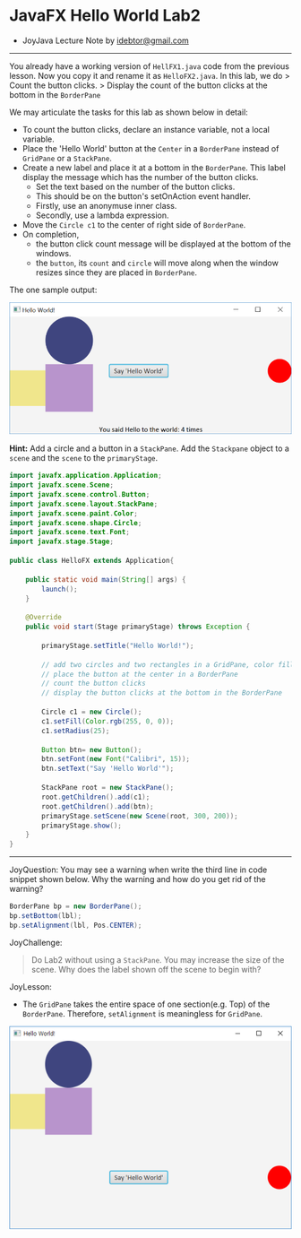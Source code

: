 
# JavaFX Hello World Lab2
  - JoyJava Lecture Note by idebtor@gmail.com
  ------------------

You already have a working version of `HellFX1.java` code from the previous lesson. Now you copy it and rename it as `HelloFX2.java`.  In this lab, we do
    > Count the button clicks.
    > Display the count of the button clicks at the bottom in the `BorderPane`

We may articulate the tasks for this lab as shown below in detail:
- To count the button clicks, declare an instance variable, not a local variable.
- Place the 'Hello World' button at the `Center` in a `BorderPane` instead of `GridPane` or a `StackPane`.
- Create a new label and place it at a bottom in the `BorderPane`.  This label display the message which has the number of the button clicks.
    - Set the text based on the number of the button clicks.
    - This should be on the button's setOnAction event handler.
    - Firstly, use an anonymuse inner class.
    - Secondly, use a lambda expression.
- Move the `Circle c1` to the center of right side of `BorderPane`.
- On completion,
    - the button click count message will be displayed at the bottom of the windows.
    - the `button`, its `count` and `circle` will move along when the window resizes since they are placed in `BorderPane`.

The one sample output:

![Sample Output](images/HelloFX2.png)

__Hint:__ Add a circle and a button in a `StackPane`. Add the `Stackpane` object to a `scene` and the `scene` to the `primaryStage`.

```java
import javafx.application.Application;
import javafx.scene.Scene;
import javafx.scene.control.Button;
import javafx.scene.layout.StackPane;
import javafx.scene.paint.Color;
import javafx.scene.shape.Circle;
import javafx.scene.text.Font;
import javafx.stage.Stage;

public class HelloFX extends Application{

	public static void main(String[] args) {
		launch();
	}

	@Override
	public void start(Stage primaryStage) throws Exception {

		primaryStage.setTitle("Hello World!");

		// add two circles and two rectangles in a GridPane, color filled
		// place the button at the center in a BorderPane
		// count the button clicks
		// display the button clicks at the bottom in the BorderPane

		Circle c1 = new Circle();
		c1.setFill(Color.rgb(255, 0, 0));
		c1.setRadius(25);

		Button btn= new Button();
		btn.setFont(new Font("Calibri", 15));
		btn.setText("Say 'Hello World'");

		StackPane root = new StackPane();
		root.getChildren().add(c1);
		root.getChildren().add(btn);
		primaryStage.setScene(new Scene(root, 300, 200));
		primaryStage.show();
	}
}
```
-------------------

JoyQuestion:
You may see a warning when write the third line in code snippet shown below. Why the warning and how do you get rid of the warning?
```java
BorderPane bp = new BorderPane();   
bp.setBottom(lbl);
bp.setAlignment(lbl, Pos.CENTER);
```

JoyChallenge:
  > Do Lab2 without using a `StackPane`.
  > You may increase the size of the scene. Why does the label shown off the scene to begin with?

JoyLesson:
- The `GridPane` takes the entire space of one section(e.g. Top) of the `BorderPane`. Therefore, `setAlignment` is meaningless for `GridPane`.

![HelloFX3](images/HelloFX3.png)
